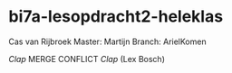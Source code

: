 # bi7a-lesopdracht2-heleklas
Cas van Rijbroek
Master: Martijn
Branch: ArielKomen

*Clap* MERGE CONFLICT *Clap* (Lex Bosch)
